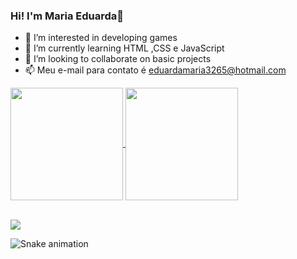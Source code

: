 ### Hi! I'm Maria Eduarda👋
- 👀 I’m interested in developing games
- 🌱 I’m currently learning HTML ,CSS e JavaScript
- 💞️ I’m looking to collaborate on basic projects
- 📫 Meu e-mail para contato é eduardamaria3265@hotmail.com
 
 
<div >
  <a href="https://github.com/Mariaeeduarda">
  <img height="180em" align="center" src="https://github-readme-stats.vercel.app/api?username=Mariaeeduarda&show_icons=true&theme=dracula&include_all_commits=true&count_private=true"/>
  <img height="180em" align="center" src="https://github-readme-stats.vercel.app/api/top-langs/?username=Mariaeeduarda&layout=compact&langs_count=7&theme=dracula"/>
   
</div>

 <div>
  
   <br><a href="https://www.linkedin.com/in/maria-eduarda-berto-da-silva-a68a5b221/" target="_blank"><img src="https://img.shields.io/badge/-LinkedIn-%230077B5?style=for-the-badge&logo=linkedin&logoColor=white" target="_blank"></a>
  
 </div>

 
  ![Snake animation](https://github.com/Mariaeeduarda/Mariaeeduarda/blob/output/github-contribution-grid-snake.svg)
    
  
